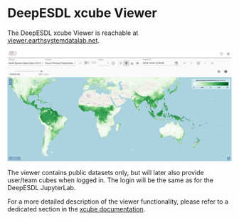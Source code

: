 # DeepESDL xcube Viewer

The DeepESDL xcube Viewer is reachable at [viewer.earthsystemdatalab.net](https://viewer.earthsystemdatalab.net).

![img.png](../img/xcube-viewer.png)

The viewer contains public datasets only, but will later also provide user/team 
cubes when logged in. The login will be the same as for the DeepESDL JupyterLab.

For a more detailed description of the viewer functionality, please refer to a dedicated section in the
[xcube documentation](https://xcube.readthedocs.io/en/latest/viewer.html#functionality).

